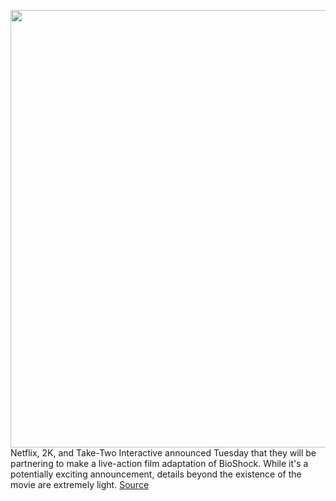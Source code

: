 <img src='https://cdn.vox-cdn.com/thumbor/v57-CworSYVLMkRxd1w4-3B5dY8=/0x0:4096x2843/1200x800/filters:focal(2783x1034:3437x1688)/cdn.vox-cdn.com/uploads/chorus_image/image/70512002/FLpouLGWQAcK7GW.0.jpeg' width='700px' /><br/>
Netflix, 2K, and Take-Two Interactive announced Tuesday that they will be partnering to make a live-action film adaptation of BioShock. While it's a potentially exciting announcement, details beyond the existence of the movie are extremely light.
<a href='https://www.theverge.com/2022/2/15/22935020/netflix-bioshock-movie-film-adaptation-2k-take-two'> Source <a/>